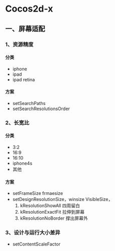 # Cocos2d-x
## 一、屏幕适配
### 1、资源精度
#### 分类
* iphone
* ipad
* ipad retina
#### 方案
* setSearchPaths
* setSearchResolutionsOrder
### 2、长宽比
#### 分类
* 3:2
* 16:9
* 16:10
* iphone4s
* 其他
#### 方案
* setFrameSize frmaesize
* setDesignResolutionSize，winsize VisibleSize，
  1. kResolutionShowAll  四周留白
  2. kResolutionExactFit 拉伸到屏幕
  3. kResolutionNoBorder 撑出屏幕外
### 3、设计与运行大小差异
* setContentScaleFactor
## 
